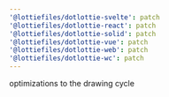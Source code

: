```yaml
---
'@lottiefiles/dotlottie-svelte': patch
'@lottiefiles/dotlottie-react': patch
'@lottiefiles/dotlottie-solid': patch
'@lottiefiles/dotlottie-vue': patch
'@lottiefiles/dotlottie-web': patch
'@lottiefiles/dotlottie-wc': patch
---
```


optimizations to the drawing cycle
